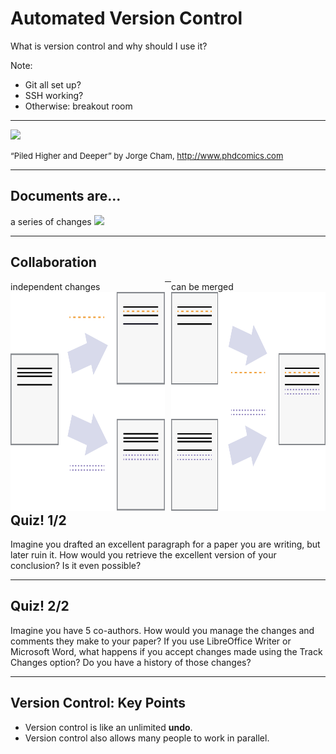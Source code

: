 <!-- .slide: id="automated_version_control" data-state="black_overlay logo yellow_flag" data-background="./files/book-wall-g2e1ec5a05_1920.jpg" -->
<!-- Image by <a href="https://pixabay.com/users/kerttu-569708/?utm_source=link-attribution&amp;utm_medium=referral&amp;utm_campaign=image&amp;utm_content=1151405">Kerttu</a> from <a href="https://pixabay.com//?utm_source=link-attribution&amp;utm_medium=referral&amp;utm_campaign=image&amp;utm_content=1151405">Pixabay</a>-->
# Automated Version Control

What is version control and why should I use it?

Note:
- Git all set up?
- SSH working?
- Otherwise: breakout room

---

<!-- .slide: data-state="black_overlay logo yellow_flag" data-background="./files/book-wall-g2e1ec5a05_1920.jpg" -->
<img style="height: 35vh;" src="https://swcarpentry.github.io/git-novice/fig/phd101212s.png"/>

<span style="font-size: small;">“Piled Higher and Deeper” by Jorge Cham, http://www.phdcomics.com </span>

---

<!-- .slide: data-state="black_overlay logo yellow_flag" data-background="./files/book-wall-g2e1ec5a05_1920.jpg" -->
## Documents are...
<div class="fragment">
  a series of changes
  <img style="height: 30vh; margin: 0; padding: 0;" src="https://swcarpentry.github.io/git-novice/fig/play-changes.svg"/>
</div>

---

<!-- .slide: data-state="black_overlay logo yellow_flag" data-background="./files/book-wall-g2e1ec5a05_1920.jpg" -->
## Collaboration
<div style="float: left; width: 49%;">
  independent changes
  <img style="height: 350px;" src="./files/versions.svg"/>
</div>
<div class="fragment" style="float: right; width: 49%;">
  can be merged
  <img style="height: 350px;" src="./files/merge.svg"/>
</div>

---

<!-- .slide: data-state="black_overlay logo yellow_flag" data-background="./files/book-wall-g2e1ec5a05_1920.jpg" -->
## Quiz! 1/2

<p>Imagine you drafted an excellent paragraph for a paper you are writing, but later ruin it. How would you retrieve the excellent version of your conclusion? Is it even possible?<p>

---

<!-- .slide: data-state="black_overlay logo yellow_flag" data-background="./files/book-wall-g2e1ec5a05_1920.jpg" -->
## Quiz! 2/2

<p>Imagine you have 5 co-authors. How would you manage the changes and comments they make to your paper? If you use LibreOffice Writer or Microsoft Word, what happens if you accept changes made using the Track Changes option? Do you have a history of those changes?</p>

---

<!-- .slide: data-state="black_overlay logo yellow_flag" data-background="./files/book-wall-g2e1ec5a05_1920.jpg" -->
## Version Control: Key Points

- Version control is like an unlimited **undo**.
- Version control also allows many people to work in parallel.
